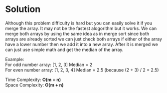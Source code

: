 # Solution

Although this problem difficulty is hard but you can easily solve it if you merge the array. It may not be the fastest alogorithm but it works. We can merge both arrays by using the same idea as in merge sort since both arrays are already sorted we can just check both arrays if either of the array have a lower number then we add it into a new array. After it is merged we can just use simple math and get the median of the array.

Example: <br>
For odd number array: [1, 2, 3]  Median = 2<br>
For even number array: [1, 2, 3, 4] Median = 2.5 (because (2 + 3) / 2 = 2.5)

Time Complexity: **O(m + n)**\
Space Complexity: **O(m + n)**
